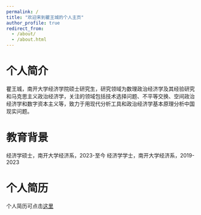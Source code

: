 ```yaml
---
permalink: /
title: "欢迎来到瞿王城的个人主页"
author_profile: true
redirect_from: 
  - /about/
  - /about.html
---
```


个人简介
======
瞿王城，南开大学经济学院硕士研究生，研究领域为数理政治经济学及其经验研究和马克思主义政治经济学，关注的领域包括技术选择问题、不平等交换、空间政治经济学和数字资本主义等，致力于用现代分析工具和政治经济学基本原理分析中国现实问题。

教育背景
======
经济学硕士，南开大学经济系，2023-至今
经济学学士，南开大学经济系，2019-2023

个人简历
======
个人简历可点击[这里](../assets/个人简历.pdf)
